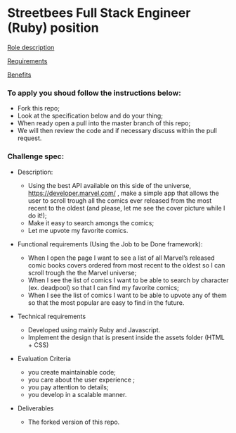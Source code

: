 # Streetbees Full Stack Engineer (Ruby) position

[Role description](https://github.com/Streetbees/full-stack-engineer-ruby/wiki/Role-description)

[Requirements](https://github.com/Streetbees/full-stack-engineer-ruby/wiki/Requirements)

[Benefits](https://github.com/Streetbees/full-stack-engineer-ruby/wiki/Benefits)


### To apply you shoud follow the instructions below:

- Fork this repo;
- Look at the specification below and do your thing;
- When ready open a pull into the master branch of this repo;
- We will then review the code and if necessary discuss within the pull request.

### Challenge spec:

- Description:
    - Using the best API available on this side of the universe, https://developer.marvel.com/ , make a simple app that allows the user to scroll trough all the comics ever released from the most recent to the oldest (and please, let me see the cover picture while I do it!);
    - Make it easy to search amongs the comics;
    - Let me upvote my favorite comics.

- Functional requirements (Using the Job to be Done framework):
    - When I open the page I want to see a list of all Marvel’s released comic books covers ordered from most recent to the oldest so I can scroll trough the the Marvel universe;
    - When I see the list of comics I want to be able to search by character (ex. deadpool) so that I can find my favorite comics;
    - When I see the list of comics I want to be able to upvote any of them so that the most popular are easy to find in the future.

- Technical requirements
    - Developed using mainly Ruby and Javascript.
    - Implement the design that is present inside the assets folder (HTML + CSS)

- Evaluation Criteria
    - you create maintainable code;
    - you care about the user experience ;
    - you pay attention to details;
    - you develop in a scalable manner.

- Deliverables
    - The forked version of this repo.
